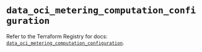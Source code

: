 # `data_oci_metering_computation_configuration`

Refer to the Terraform Registry for docs: [`data_oci_metering_computation_configuration`](https://registry.terraform.io/providers/oracle/oci/6.18.0/docs/data-sources/metering_computation_configuration).

